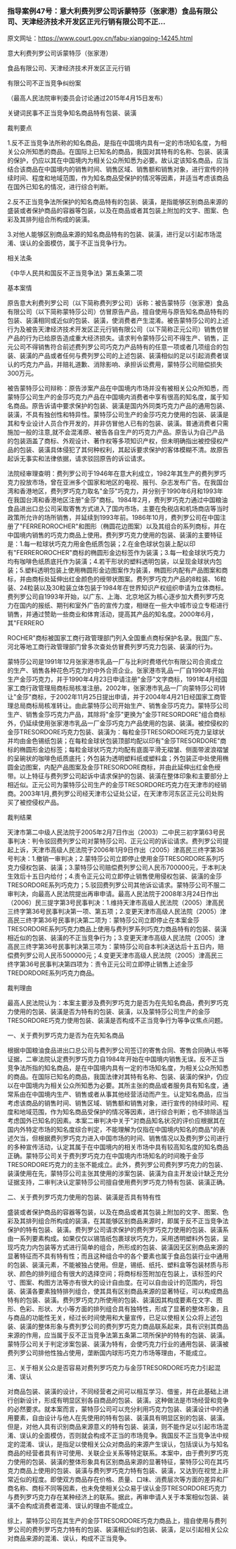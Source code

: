 ### 指导案例47号：意大利费列罗公司诉蒙特莎（张家港）食品有限公司、天津经济技术开发区正元行销有限公司不正...
原文网址：https://www.court.gov.cn/fabu-xiangqing-14245.html

意大利费列罗公司诉蒙特莎（张家港）

食品有限公司、天津经济技术开发区正元行销

有限公司不正当竞争纠纷案

（最高人民法院审判委员会讨论通过2015年4月15日发布）

关键词民事不正当竞争知名商品特有包装、装潢

裁判要点

1.反不正当竞争法所称的知名商品，是指在中国境内具有一定的市场知名度，为相关公众所知悉的商品。在国际上已知名的商品，我国对其特有的名称、包装、装潢的保护，仍应以其在中国境内为相关公众所知悉为必要。故认定该知名商品，应当结合该商品在中国境内的销售时间、销售区域、销售额和销售对象，进行宣传的持续时间、程度和地域范围，作为知名商品受保护的情况等因素，并适当考虑该商品在国外已知名的情况，进行综合判断。

2.反不正当竞争法所保护的知名商品特有的包装、装潢，是指能够区别商品来源的盛装或者保护商品的容器等包装，以及在商品或者其包装上附加的文字、图案、色彩及其排列组合所构成的装潢。

3.对他人能够区别商品来源的知名商品特有的包装、装潢，进行足以引起市场混淆、误认的全面模仿，属于不正当竞争行为。

相关法条

《中华人民共和国反不正当竞争法》第五条第二项

基本案情

原告意大利费列罗公司（以下简称费列罗公司）诉称：被告蒙特莎（张家港）食品有限公司（以下简称蒙特莎公司）仿冒原告产品，擅自使用与原告知名商品特有的包装、装潢相同或近似的包装、装潢，使消费者产生混淆。被告蒙特莎公司的上述行为及被告天津经济技术开发区正元行销有限公司（以下简称正元公司）销售仿冒产品的行为已给原告造成重大经济损失。请求判令蒙特莎公司不得生产、销售，正元公司不得销售符合前述费列罗公司巧克力产品特有的任意一项或者几项组合的包装、装潢的产品或者任何与费列罗公司的上述包装、装潢相似的足以引起消费者误认的巧克力产品，并赔礼道歉、消除影响、承担诉讼费用，蒙特莎公司赔偿损失300万元。

被告蒙特莎公司辩称：原告涉案产品在中国境内市场并没有被相关公众所知悉，而蒙特莎公司生产的金莎巧克力产品在中国境内消费者中享有很高的知名度，属于知名商品。原告诉请中要求保护的包装、装潢是国内外同类巧克力产品的通用包装、装潢，不具有独创性和特异性。蒙特莎公司生产的金莎巧克力使用的包装、装潢是其和专业设计人员合作开发的，并非仿冒他人已有的包装、装潢。普通消费者只需施加一般的注意,就不会混淆原、被告各自生产的巧克力产品。原告认为自己产品的包装涵盖了商标、外观设计、著作权等多项知识产权，但未明确指出被控侵权产品的包装、装潢具体侵犯了其何种权利，其起诉要求保护的客体模糊不清。故原告起诉无事实和法律依据，请求驳回原告的诉讼请求。

法院经审理查明：费列罗公司于1946年在意大利成立，1982年其生产的费列罗巧克力投放市场，曾在亚洲多个国家和地区的电视、报刊、杂志发布广告。在我国台湾和香港地区，费列罗巧克力取名"金莎"巧克力，并分别于1990年6月和1993年在我国台湾和香港地区注册"金莎"商标。1984年2月，费列罗巧克力通过中国粮油食品进出口总公司采取寄售方式进入了国内市场，主要在免税店和机场商店等当时政策所允许的场所销售，并延续到1993年前。1986年10月，费列罗公司在中国注册了"FERREROROCHER"和图形（椭圆花边图案）以及其组合的系列商标，并在中国境内销售的巧克力商品上使用。费列罗巧克力使用的包装、装潢的主要特征是：1.每一粒球状巧克力用金色纸质包装；2.在金色球状包装上配以印有"FERREROROCHER"商标的椭圆形金边标签作为装潢；3.每一粒金球状巧克力均有咖啡色纸质底托作为装潢；4.若干形状的塑料透明包装，以呈现金球状内包装；5.塑料透明包装上使用椭圆形金边图案作为装潢，椭圆形内配有产品图案和商标，并由商标处延伸出红金颜色的绶带状图案。费列罗巧克力产品的8粒装、16粒装、24粒装以及30粒装立体包装于1984年在世界知识产权组织申请为立体商标。费列罗公司自1993年开始，以广东、上海、北京地区为核心逐步加大费列罗巧克力在国内的报纸、期刊和室外广告的宣传力度，相继在一些大中城市设立专柜进行销售，并通过赞助一些商业和体育活动，提高其产品的知名度。2000年6月，其"FERRERO

ROCHER"商标被国家工商行政管理部门列入全国重点商标保护名录。我国广东、河北等地工商行政管理部门曾多次查处仿冒费列罗巧克力包装、装潢的行为。

蒙特莎公司是1991年12月张家港市乳品一厂与比利时费塔代尔有限公司合资成立的生产、销售各种花色巧克力的中外合资企业。张家港市乳品一厂自1990年开始生产金莎巧克力，并于1990年4月23日申请注册"金莎"文字商标，1991年4月经国家工商行政管理局商标局核准注册。2002年，张家港市乳品一厂向蒙特莎公司转让"金莎"商标，于2002年11月25日提出申请，并于2004年4月21日经国家工商管理总局商标局核准转让。由此蒙特莎公司开始生产、销售金莎巧克力。蒙特莎公司生产、销售金莎巧克力产品，其除将"金莎"更换为"金莎TRESORDORE"组合商标外，仍延续使用张家港市乳品一厂金莎巧克力产品使用的包装、装潢。被控侵权的金莎TRESORDORE巧克力包装、装潢为：每粒金莎TRESORDORE巧克力呈球状并均由金色锡纸包装；在每粒金球状包装顶部均配以印有"金莎TRESORDORE"商标的椭圆形金边标签；每粒金球状巧克力均配有底面平滑无褶皱、侧面带波浪褶皱的呈碗状的咖啡色纸质底托；外包装为透明塑料纸或塑料盒；外包装正中处使用椭圆金边图案，内配产品图案及金莎TRESORDORE商标，并由此延伸出红金色绶带。以上特征与费列罗公司起诉中请求保护的包装、装潢在整体印象和主要部分上相近似。正元公司为蒙特莎公司生产的金莎TRESORDORE巧克力在天津市的经销商。2003年1月,费列罗公司经天津市公证处公证，在天津市河东区正元公司处购买了被控侵权产品。

裁判结果

天津市第二中级人民法院于2005年2月7日作出（2003）二中民三初字第63号民事判决：判令驳回费列罗公司对蒙特莎公司、正元公司的诉讼请求。费列罗公司提起上诉，天津市高级人民法院于2006年1月9日作出（2005）津高民三终字第36号判决：1.撤销一审判决；2.蒙特莎公司立即停止使用金莎TRESORDORE系列巧克力侵权包装、装潢；3.蒙特莎公司赔偿费列罗公司人民币700000元，于本判决生效后十五日内给付；4.责令正元公司立即停止销售使用侵权包装、装潢的金莎TRESORDORE系列巧克力；5.驳回费列罗公司其他诉讼请求。蒙特莎公司不服二审判决，向最高人民法院提出再审申请。最高人民法院于2008年3月24日作出（2006）民三提字第3号民事判决：1.维持天津市高级人民法院（2005）津高民三终字第36号民事判决第一项、第五项；2.变更天津市高级人民法院（2005）津高民三终字第36号民事判决第二项为：蒙特莎公司立即停止在本案金莎TRESORDORE系列巧克力商品上使用与费列罗系列巧克力商品特有的包装、装潢相近似的包装、装潢的不正当竞争行为；3.变更天津市高级人民法院（2005）津高民三终字第36号民事判决第三项为：蒙特莎公司自本判决送达后十五日内，赔偿费列罗公司人民币500000元；4.变更天津市高级人民法院（2005）津高民三终字第36号民事判决第四项为：责令正元公司立即停止销售上述金莎TREDORDORE系列巧克力商品。

裁判理由

最高人民法院认为：本案主要涉及费列罗巧克力是否为在先知名商品，费列罗巧克力使用的包装、装潢是否为特有的包装、装潢，以及蒙特莎公司生产的金莎TRESORDORE巧克力使用包装、装潢是否构成不正当竞争行为等争议焦点问题。

一、关于费列罗巧克力是否为在先知名商品

根据中国粮油食品进出口总公司与费列罗公司签订的寄售合同、寄售合同确认书等证据，二审法院认定费列罗巧克力自1984年开始在中国境内销售无误。反不正当竞争法所指的知名商品，是在中国境内具有一定的市场知名度，为相关公众所知悉的商品。在国际已知名的商品，我国法律对其特有名称、包装、装潢的保护，仍应以在中国境内为相关公众所知悉为必要。其所主张的商品或者服务具有知名度，通常系由在中国境内生产、销售或者从事其他经营活动而产生。认定知名商品，应当考虑该商品的销售时间、销售区域、销售额和销售对象，进行宣传的持续时间、程度和地域范围，作为知名商品受保护的情况等因素，进行综合判断；也不排除适当考虑国外已知名的因素。本案二审判决中关于"对商品知名状况的评价应根据其在国内外特定市场的知名度综合判定，不能理解为仅指在中国境内知名的商品"的表述欠当，但根据费列罗巧克力进入中国市场的时间、销售情况以及费列罗公司进行的多种宣传活动，认定其属于在中国境内的相关市场中具有较高知名度的知名商品正确。蒙特莎公司关于费列罗巧克力在中国境内市场知名的时间晚于金莎TRESORDORE巧克力的主张不能成立。此外，费列罗公司费列罗巧克力的包装、装潢使用在先，蒙特莎公司主张其使用的涉案包装、装潢为自主开发设计缺乏充分证据支持，二审判决认定蒙特莎公司擅自使用费列罗巧克力特有包装、装潢正确。

二、关于费列罗巧克力使用的包装、装潢是否具有特有性

盛装或者保护商品的容器等包装，以及在商品或者其包装上附加的文字、图案、色彩及其排列组合所构成的装潢，在其能够区别商品来源时，即属于反不正当竞争法保护的特有包装、装潢。费列罗公司请求保护的费列罗巧克力使用的包装、装潢系由一系列要素构成。如果仅仅以锡箔纸包裹球状巧克力，采用透明塑料外包装，呈现巧克力内包装等方式进行简单的组合，所形成的包装、装潢因无区别商品来源的显著特征而不具有特有性；而且这种组合中的各个要素也属于食品包装行业中通用的包装、装潢元素，不能被独占使用。但是，锡纸、纸托、塑料盒等包装材质与形状、颜色的排列组合有很大的选择空间；将商标标签附加在包装上，该标签的尺寸、图案、构图方法等亦有很大的设计自由度。在可以自由设计的范围内，将包装、装潢各要素独特排列组合，使其具有区别商品来源的显著特征，可以构成商品特有的包装、装潢。费列罗巧克力所使用的包装、装潢因其构成要素在文字、图形、色彩、形状、大小等方面的排列组合具有独特性，形成了显著的整体形象，且与商品的功能性无关，经过长时间使用和大量宣传，已足以使相关公众将上述包装、装潢的整体形象与费列罗公司的费列罗巧克力商品联系起来，具有识别其商品来源的作用，应当属于反不正当竞争法第五条第二项所保护的特有的包装、装潢。蒙特莎公司关于判定涉案包装、装潢为特有，会使巧克力行业的通用包装、装潢被费列罗公司排他性独占使用，垄断国内球形巧克力市场等理由，不能成立。

三、关于相关公众是否容易对费列罗巧克力与金莎TRESORDORE巧克力引起混淆、误认

对商品包装、装潢的设计，不同经营者之间可以相互学习、借鉴，并在此基础上进行创新设计，形成有明显区别各自商品的包装、装潢。这种做法是市场经营和竞争的必然要求。就本案而言，蒙特莎公司可以充分利用巧克力包装、装潢设计中的通用要素，自由设计与他人在先使用的特有包装、装潢具有明显区别的包装、装潢。但是，对他人具有识别商品来源意义的特有包装、装潢，则不能作足以引起市场混淆、误认的全面模仿，否则就会构成不正当的市场竞争。我国反不正当竞争法中规定的混淆、误认，是指足以使相关公众对商品的来源产生误认，包括误认为与知名商品的经营者具有许可使用、关联企业关系等特定联系。本案中，由于费列罗巧克力使用的包装、装潢的整体形象具有区别商品来源的显著特征，蒙特莎公司在其巧克力商品上使用的包装、装潢与费列罗巧克力特有包装、装潢，又达到在视觉上非常近似的程度。即使双方商品存在价格、质量、口味、消费层次等方面的差异和厂商名称、商标不同等因素，也未免使相关公众易于误认金莎TRESORDORE巧克力与费列罗巧克力存在某种经济上的联系。据此，再审申请人关于本案相似包装、装潢不会构成消费者混淆、误认的理由不能成立。

综上，蒙特莎公司在其生产的金莎TRESORDORE巧克力商品上，擅自使用与费列罗公司的费列罗巧克力特有的包装、装潢相近似的包装、装潢，足以引起相关公众对商品来源的混淆、误认，构成不正当竞争。
